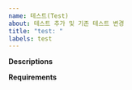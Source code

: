 ```yaml
---
name: 테스트(Test)
about: 테스트 추가 및 기존 테스트 변경
title: "test: "
labels: test
---
```


**Descriptions**
<!--
    List out the tests that need to be added or changed. Please also include any information as to why this was not covered in the past.
    추가되거나 변경된 테스트 목록을 작성해주세요. 또한, 왜 이러한 테스트가 포함되어야 하는지 작성해주세요.
-->

**Requirements**
<!-- 
    - [ ] There is no drop in test coverage. 
    - [ ] test coverage 가 떨어지지 않음
-->